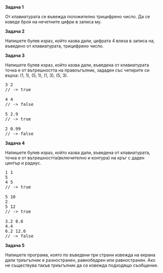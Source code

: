 <b>Задача 1</b>

От клавиатурата се въвежда положително трицифрено число. Да се изведе броя на нечетните цифри в записа му.

<b>Задача 2</b>

Напишете булев израз, който казва дали, цифрата 4 влиза в записа на, въведено от клавиатурата, трицифрено число.

<b>Задача 3</b>

Напишете булев израз, който казва дали, въведена от клавиатурата точка е от вътрешността на правоъгълник, зададен със  четирите си върха: (1, 1), (5, 1), (1, 3), (5, 3).

<pre><span class="mi">3</span> <span class="mi">2</span>
<span class="c1">// -&gt; true</span>

<span class="mi">4</span> <span class="mi">4</span>
<span class="c1">// -&gt; false</span>

<span class="mi">5</span> <span class="mf">2.9</span>
<span class="c1">// -&gt; true</span>

<span class="mi">2</span> <span class="mf">0.99</span>
<span class="c1">// -&gt; false</span>
</pre>

<b>Задача 4</b>

Напишете булев израз, който казва дали, въведена от клавиатурата, точка е от вътрешността(включително и контура) на кръг с даден център и радиус.

<pre><span class="mi">1</span> <span class="mi">1</span>
<span class="mi">5</span>
<span class="mi">4</span> <span class="mi">5</span>
<span class="c1">// -&gt; true</span>

<span class="mi">5</span> <span class="mi">10</span>
<span class="mi">2</span>
<span class="mi">5</span> <span class="mi">12</span>
<span class="c1">// -&gt; true</span>

<span class="mf">3.2</span> <span class="mf">8.6</span>
<span class="mf">4.4</span>
<span class="mf">6.2</span> <span class="mf">12.6</span>
<span class="c1">// -&gt; false</span>
</pre>

<b>Задача 5</b>

Напишете програма, която по въведени три страни извежда на екрана дали триъгълник е разностранен, равнобедрен или равностранен. Ако не съществува такъв триъгълник да се извежда подходящо съобщение.
